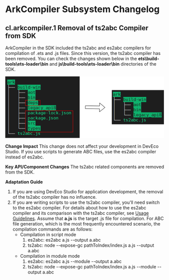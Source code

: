 # ArkCompiler Subsystem Changelog

## cl.arkcompiler.1 Removal of ts2abc Compiler from SDK

ArkCompiler in the SDK included the ts2abc and es2abc compilers for compilation of .ets and .js files. Since this version, the ts2abc compiler has been removed. You can check the changes shown below in the **ets\build-tools\ets-loader\bin** and **js\build-tools\ets-loader\bin** directories of the SDK.

![stack](figures/api10_sdk_arkcompiler_component_change.png)

**Change Impact**
This change does not affect your development in DevEco Studio. If you use scripts to generate ABC files, use the es2abc compiler instead of es2abc.

**Key API/Component Changes**
The ts2abc related components are removed from the SDK.

**Adaptation Guide**
1. If you are using DevEco Studio for application development, the removal of the ts2abc compiler has no influence.
2. If you are writing scripts to use the ts2abc compiler, you'll need switch to the es2abc compiler. For details about how to use the es2abc compiler and its comparison with the ts2abc compiler, see [Usage Guidelines](https://gitee.com/openharmony/arkcompiler_ets_frontend/blob/master/README.md#usage-guidelines). Assume that **a.js** is the target .js file for compilation. For ABC file generation, which is the most frequently encountered scenario, the compilation commands are as follows:
    - Compilation in script mode
        1. es2abc: es2abc a.js --output a.abc
        2. ts2abc: node --expose-gc pathToIndex/index.js a.js --output a.abc
    - Compilation in module mode
        1. es2abc: es2abc a.js --module --output a.abc
        2. ts2abc: node --expose-gc pathToIndex/index.js a.js --module --output a.abc
